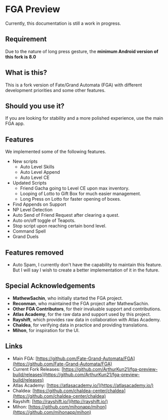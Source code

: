 # FGA Preview

Currently, this documentation is still a work in progress.

## Requirement

Due to the nature of long press gesture, the **minimum Android version of this fork is 8.0**

## What is this?

This is a fork version of Fate/Grand Automata (FGA) with different development priorities and some other features.

## Should you use it?

If you are looking for stability and a more polished experience, use the main FGA app.

## Features

We implemented some of the following features.

- New scripts
    - Auto Level Skills
    - Auto Level Append
    - Auto Level CE
- Updated Scripts
    - Friend Gacha going to Level CE upon max inventory.
    - Looping of Lotto to Gift Box for much easier management.
    - Long Press on Lotto for faster opening of boxes.
- Find Appends on Support
- NP Level Detection
- Auto Send of Friend Request after clearing a quest.
- Auto on/off toggle of Teapots.
- Stop script upon reaching certain bond level.
- Command Spell
- Grand Duels

## Features removed

- Auto Spam, I currently don't have the capability to maintain this feature. But I will say I wish to create a better implementation of it in the future.

## Special Acknowledgements

- **MathewSachin**, who initially started the FGA project.
- **Reconman**, who maintained the FGA project after MathewSachin.
- **Other FGA Contributors**, for their invaluable support and contributions.
- **Atlas Academy**, for the raw data and support used by this project.
- **Rayshift**, which provides raw data in collaboration with Atlas Academy.
- **Chaldea**, for verifying data in practice and providing translations.
- **Mihon**, for inspiration for the UI.

## Links

- Main FGA: [https://github.com/Fate-Grand-Automata/FGA](https://github.com/Fate-Grand-Automata/FGA)
- Current Fork Releases: [https://github.com/ArthurKun21/fga-preview-build/releases](https://github.com/ArthurKun21/fga-preview-build/releases)
- Atlas Academy: [https://atlasacademy.io/](https://atlasacademy.io/)
- Chaldea: [https://github.com/chaldea-center/chaldea](https://github.com/chaldea-center/chaldea)
- Rayshift: [http://rayshift.io/](http://rayshift.io/)
- Mihon: [https://github.com/mihonapp/mihon](https://github.com/mihonapp/mihon)

